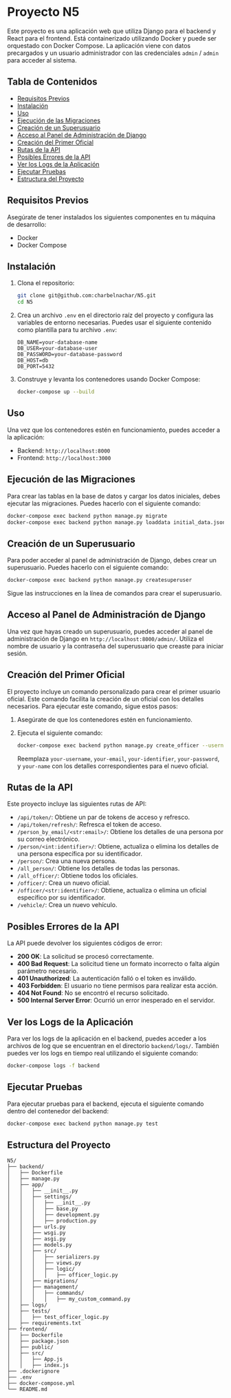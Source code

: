 
# Proyecto N5

Este proyecto es una aplicación web que utiliza Django para el backend y React para el frontend. Está containerizado utilizando Docker y puede ser orquestado con Docker Compose. La aplicación viene con datos precargados y un usuario administrador con las credenciales `admin` / `admin` para acceder al sistema.

## Tabla de Contenidos

- [Requisitos Previos](#requisitos-previos)
- [Instalación](#instalación)
- [Uso](#uso)
- [Ejecución de las Migraciones](#ejecución-de-las-migraciones)
- [Creación de un Superusuario](#creación-de-un-superusuario)
- [Acceso al Panel de Administración de Django](#acceso-al-panel-de-administración-de-django)
- [Creación del Primer Oficial](#creación-del-primer-oficial)
- [Rutas de la API](#rutas-de-la-api)
- [Posibles Errores de la API](#posibles-errores-de-la-api)
- [Ver los Logs de la Aplicación](#ver-los-logs-de-la-aplicación)
- [Ejecutar Pruebas](#ejecutar-pruebas)
- [Estructura del Proyecto](#estructura-del-proyecto)

## Requisitos Previos

Asegúrate de tener instalados los siguientes componentes en tu máquina de desarrollo:

- Docker
- Docker Compose

## Instalación

1. Clona el repositorio:

   ```sh
   git clone git@github.com:charbelnachar/N5.git
   cd N5
   ```

2. Crea un archivo `.env` en el directorio raíz del proyecto y configura las variables de entorno necesarias. Puedes usar el siguiente contenido como plantilla para tu archivo `.env`:

   ```env
   DB_NAME=your-database-name
   DB_USER=your-database-user
   DB_PASSWORD=your-database-password
   DB_HOST=db
   DB_PORT=5432
   ```

3. Construye y levanta los contenedores usando Docker Compose:

   ```sh
   docker-compose up --build
   ```

## Uso

Una vez que los contenedores estén en funcionamiento, puedes acceder a la aplicación:

- Backend: `http://localhost:8000`
- Frontend: `http://localhost:3000`

## Ejecución de las Migraciones

Para crear las tablas en la base de datos y cargar los datos iniciales, debes ejecutar las migraciones. Puedes hacerlo con el siguiente comando:

   ```sh
   docker-compose exec backend python manage.py migrate
   docker-compose exec backend python manage.py loaddata initial_data.json
   ```

## Creación de un Superusuario

Para poder acceder al panel de administración de Django, debes crear un superusuario. Puedes hacerlo con el siguiente comando:

   ```sh
   docker-compose exec backend python manage.py createsuperuser
   ```

Sigue las instrucciones en la línea de comandos para crear el superusuario.

## Acceso al Panel de Administración de Django

Una vez que hayas creado un superusuario, puedes acceder al panel de administración de Django en `http://localhost:8000/admin/`. Utiliza el nombre de usuario y la contraseña del superusuario que creaste para iniciar sesión.

## Creación del Primer Oficial

El proyecto incluye un comando personalizado para crear el primer usuario oficial. Este comando facilita la creación de un oficial con los detalles necesarios. Para ejecutar este comando, sigue estos pasos:

1. Asegúrate de que los contenedores estén en funcionamiento.
2. Ejecuta el siguiente comando:

   ```sh
   docker-compose exec backend python manage.py create_officer --username your-username --email your-email --identifier your-identifier --password your-password --name your-name
   ```

   Reemplaza `your-username`, `your-email`, `your-identifier`, `your-password`, y `your-name` con los detalles correspondientes para el nuevo oficial.

## Rutas de la API

Este proyecto incluye las siguientes rutas de API:

- `/api/token/`: Obtiene un par de tokens de acceso y refresco.
- `/api/token/refresh/`: Refresca el token de acceso.
- `/person_by_email/<str:email>/`: Obtiene los detalles de una persona por su correo electrónico.
- `/person/<int:identifier>/`: Obtiene, actualiza o elimina los detalles de una persona específica por su identificador.
- `/person/`: Crea una nueva persona.
- `/all_person/`: Obtiene los detalles de todas las personas.
- `/all_officer/`: Obtiene todos los oficiales.
- `/officer/`: Crea un nuevo oficial.
- `/officer/<str:identifier>/`: Obtiene, actualiza o elimina un oficial específico por su identificador.
- `/vehicle/`: Crea un nuevo vehículo.

## Posibles Errores de la API

La API puede devolver los siguientes códigos de error:

- **200 OK**: La solicitud se procesó correctamente.
- **400 Bad Request**: La solicitud tiene un formato incorrecto o falta algún parámetro necesario.
- **401 Unauthorized**: La autenticación falló o el token es inválido.
- **403 Forbidden**: El usuario no tiene permisos para realizar esta acción.
- **404 Not Found**: No se encontró el recurso solicitado.
- **500 Internal Server Error**: Ocurrió un error inesperado en el servidor.

## Ver los Logs de la Aplicación

Para ver los logs de la aplicación en el backend, puedes acceder a los archivos de log que se encuentran en el directorio `backend/logs/`. También puedes ver los logs en tiempo real utilizando el siguiente comando:

   ```sh
   docker-compose logs -f backend
   ```

## Ejecutar Pruebas

Para ejecutar pruebas para el backend, ejecuta el siguiente comando dentro del contenedor del backend:

   ```sh
   docker-compose exec backend python manage.py test
   ```

## Estructura del Proyecto

```
N5/
├── backend/
│   ├── Dockerfile
│   ├── manage.py
│   ├── app/
│   │   ├── __init__.py
│   │   ├── settings/
│   │   │   ├── __init__.py
│   │   │   ├── base.py
│   │   │   ├── development.py
│   │   │   ├── production.py
│   │   ├── urls.py
│   │   ├── wsgi.py
│   │   ├── asgi.py
│   │   ├── models.py
│   │   ├── src/
│   │   │   ├── serializers.py
│   │   │   ├── views.py
│   │   │   ├── logic/
│   │   │   │   ├── officer_logic.py
│   │   ├── migrations/
│   │   ├── management/
│   │   │   ├── commands/
│   │   │   │   ├── my_custom_command.py
│   ├── logs/
│   ├── tests/
│   │   ├── test_officer_logic.py
│   ├── requirements.txt
├── frontend/
│   ├── Dockerfile
│   ├── package.json
│   ├── public/
│   ├── src/
│   │   ├── App.js
│   │   ├── index.js
├── .dockerignore
├── .env
├── docker-compose.yml
└── README.md
```
```